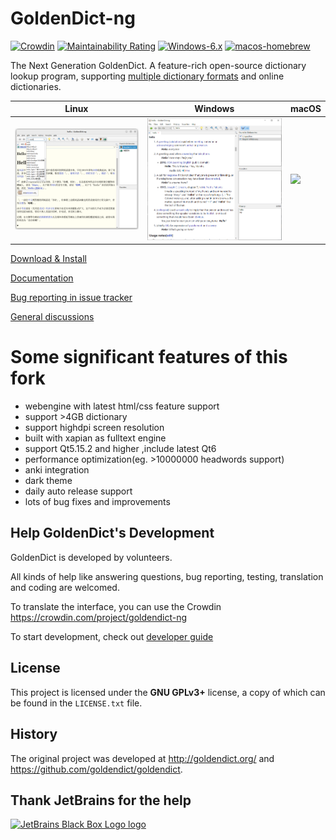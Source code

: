 # GoldenDict-ng

[![Crowdin](https://badges.crowdin.net/goldendict-ng/localized.svg)](https://crowdin.com/project/goldendict-ng)
[![Maintainability Rating](https://sonarcloud.io/api/project_badges/measure?project=xiaoyifang_goldendict&metric=sqale_rating)](https://sonarcloud.io/summary/new_code?id=xiaoyifang_goldendict)
[![Windows-6.x](https://github.com/xiaoyifang/goldendict-ng/actions/workflows/windows-6.x.yml/badge.svg)](https://github.com/xiaoyifang/goldendict-ng/actions/workflows/windows-6.x.yml)
[![macos-homebrew](https://github.com/xiaoyifang/goldendict-ng/actions/workflows/macos-homebrew.yml/badge.svg)](https://github.com/xiaoyifang/goldendict-ng/actions/workflows/macos-homebrew.yml)

The Next Generation GoldenDict. A feature-rich open-source dictionary lookup program,
supporting [multiple dictionary formats](https://xiaoyifang.github.io/goldendict-ng/dictformats/) and online
dictionaries.

| Linux | Windows | macOS |
|--|--|--|
| [<img src="website/docs/img/linux_genshin.webp" width="500"/>](https://xiaoyifang.github.io/goldendict-ng/) | [<img src="website/docs/img/windows_white.webp" width="500"/>](https://xiaoyifang.github.io/goldendict-ng/) | [<img src="website/docs/img/mac_black.webp" width="500"/>](https://xiaoyifang.github.io/goldendict-ng/) |

[Download & Install](https://xiaoyifang.github.io/goldendict-ng/install/)

[Documentation](https://xiaoyifang.github.io/goldendict-ng/)

[Bug reporting in issue tracker](https://github.com/xiaoyifang/goldendict-ng/issues)

[General discussions](https://github.com/xiaoyifang/goldendict-ng/discussions)

# Some significant features of this fork

- webengine with latest html/css feature support
- support >4GB dictionary
- support highdpi screen resolution
- built with xapian as fulltext engine
- support Qt5.15.2 and higher ,include latest Qt6
- performance optimization(eg. >10000000 headwords support) 
- anki integration
- dark theme
- daily auto release support
- lots of bug fixes and improvements

## Help GoldenDict's Development

GoldenDict is developed by volunteers.

All kinds of help like answering questions, bug reporting, testing, translation and coding are welcomed.

To translate the interface, you can use the Crowdin <https://crowdin.com/project/goldendict-ng>

To start development, check out [developer guide](https://xiaoyifang.github.io/goldendict-ng/developer/)


## License

This project is licensed under the <b>GNU GPLv3+</b> license, a copy of which can be found in the `LICENSE.txt` file.

## History

The original project was developed at <http://goldendict.org/> and <https://github.com/goldendict/goldendict>.

## Thank JetBrains for the help

[![JetBrains Black Box Logo logo](https://resources.jetbrains.com/storage/products/company/brand/logos/jb_square.png)](https://jb.gg/OpenSourceSupport)


